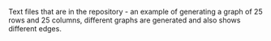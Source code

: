 Text files that are in the repository - an example of generating a graph of 25 rows and 25 columns, 
different graphs are generated and also shows different edges.
